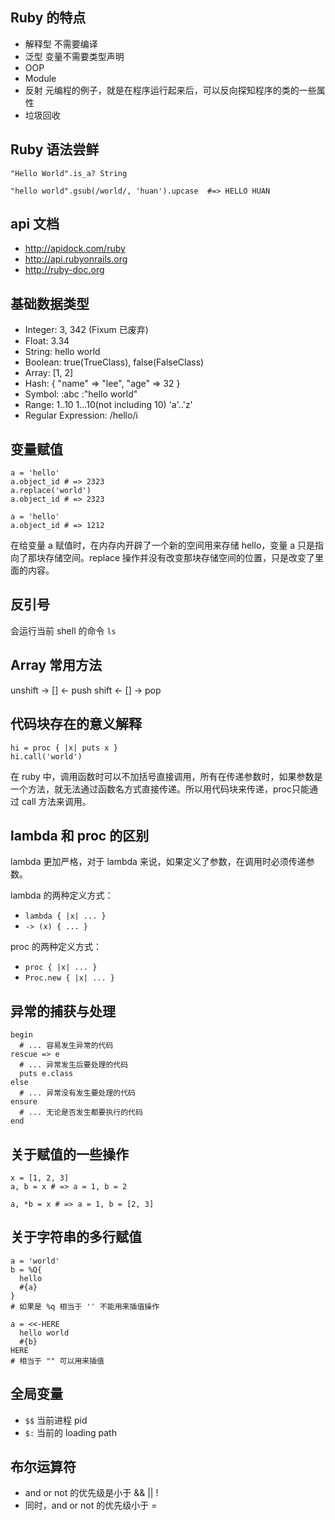 ## Ruby 的特点

- 解释型 不需要编译
- 泛型 变量不需要类型声明
- OOP 
- Module 
- 反射 元编程的例子，就是在程序运行起来后，可以反向探知程序的类的一些属性
- 垃圾回收

## Ruby 语法尝鲜

```
"Hello World".is_a? String

"hello world".gsub(/world/, 'huan').upcase  #=> HELLO HUAN
```

## api 文档

- http://apidock.com/ruby
- http://api.rubyonrails.org
- http://ruby-doc.org

## 基础数据类型

- Integer: 3, 342  (Fixum 已废弃)
- Float: 3.34
- String: hello world
- Boolean: true(TrueClass), false(FalseClass)
- Array: [1, 2]
- Hash: { "name" => "lee", "age" => 32 }
- Symbol: :abc :"hello world"
- Range: 1..10 1...10(not including 10) 'a'..'z'
- Regular Expression: /hello/i

## 变量赋值

```
a = 'hello'
a.object_id # => 2323
a.replace('world')
a.object_id # => 2323

a = 'hello'
a.object_id # => 1212
```

在给变量 a 赋值时，在内存内开辟了一个新的空间用来存储 hello，变量 a 只是指向了那块存储空间。replace 操作并没有改变那块存储空间的位置，只是改变了里面的内容。

## 反引号

会运行当前 shell 的命令 `ls`

## Array 常用方法

unshift -> [] <- push
shift   <- [] -> pop

## 代码块存在的意义解释

```
hi = proc { |x| puts x }
hi.call('world')
```

在 ruby 中，调用函数时可以不加括号直接调用，所有在传递参数时，如果参数是一个方法，就无法通过函数名方式直接传递。所以用代码块来传递，proc只能通过 call 方法来调用。

## lambda 和 proc 的区别

lambda 更加严格，对于 lambda 来说，如果定义了参数，在调用时必须传递参数。

lambda 的两种定义方式：
- `lambda { |x| ... }`
- `-> (x) { ... }`

proc 的两种定义方式：
- `proc { |x| ... }`
- `Proc.new { |x| ... }`

## 异常的捕获与处理

```
begin
  # ... 容易发生异常的代码
rescue => e
  # ... 异常发生后要处理的代码
  puts e.class
else
  # ... 异常没有发生要处理的代码
ensure
  # ... 无论是否发生都要执行的代码
end
```

## 关于赋值的一些操作

```
x = [1, 2, 3]
a, b = x # => a = 1, b = 2

a, *b = x # => a = 1, b = [2, 3]
```

## 关于字符串的多行赋值

```
a = 'world'
b = %Q{
  hello
  #{a}
}
# 如果是 %q 相当于 '' 不能用来插值操作

a = <<-HERE
  hello world
  #{b}
HERE
# 相当于 "" 可以用来插值
```

## 全局变量

- `$$` 当前进程 pid
- `$:` 当前的 loading path

## 布尔运算符

- and or not 的优先级是小于 && || !
- 同时，and or not 的优先级小于 =
